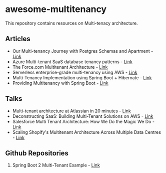 # awesome-multitenancy

This repository contains resources on Multi-tenacy architecture.

## Articles

* Our Multi-tenancy Journey with Postgres Schemas and Apartment - [Link](https://influitive.io/our-multi-tenancy-journey-with-postgres-schemas-and-apartment-6ecda151a21f)
* Azure Multi-tenant SaaS database tenancy patterns - [Link](https://docs.microsoft.com/en-us/azure/sql-database/saas-tenancy-app-design-patterns)
* The Force.com Multitenant Architecture - [Link](https://developer.salesforce.com/page/Multi_Tenant_Architecture)
* Serverless enterprise-grade multi-tenancy using AWS - [Link](https://medium.com/@tarekbecker/serverless-enterprise-grade-multi-tenancy-using-aws-76ff5f4d0a23)
* Multi-Tenancy Implementation using Spring Boot + Hibernate - [Link](https://medium.com/swlh/multi-tenancy-implementation-using-spring-boot-hibernate-6a8e3ecb251a)
* Providing Multitenancy with Spring Boot - [Link](https://bytefish.de/blog/spring_boot_multitenancy/)

## Talks

* Multi-tenant architecture at Atlassian in 20 minutes  - [Link](https://www.youtube.com/watch?v=0N4KknY_zdU)
* Deconstructing SaaS: Building Multi-Tenant Solutions on AWS - [Link](https://www.youtube.com/watch?v=mwQ5lipGTBI)
* Salesforce Multi Tenant Architecture: How We Do the Magic We Do - [Link](https://www.youtube.com/watch?v=Tuy_O37H3O8)
* Scaling Shopify's Multitenant Architecture Across Multiple Data Centres - [Link](https://www.youtube.com/watch?v=F-f0-k46WVk)

## Github Repositories

1. Spring Boot 2 Multi-Tenant Example - [Link](https://github.com/jkutner/spring-boot-multi-tenancy)